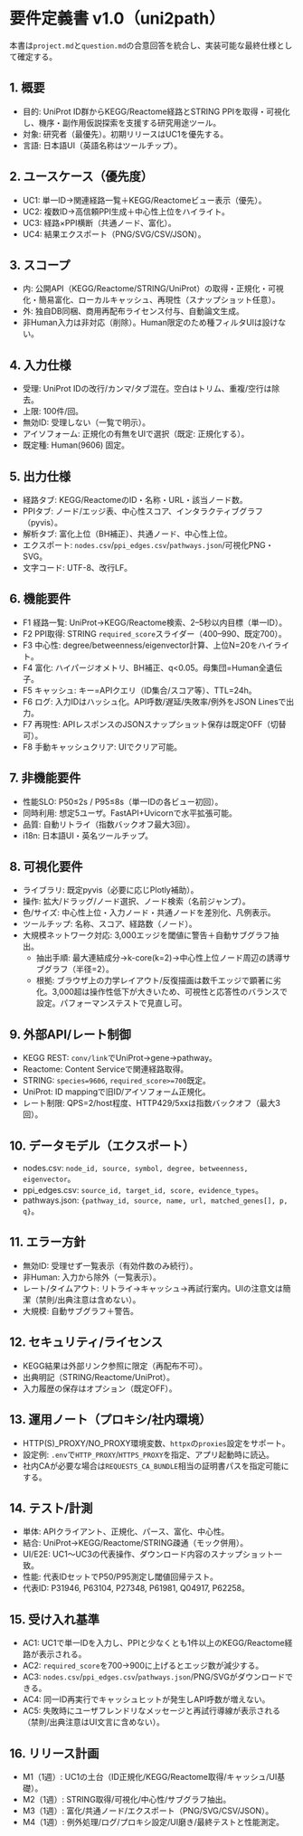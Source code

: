 # 要件定義書 v1.0（uni2path）

本書は`project.md`と`question.md`の合意回答を統合し、実装可能な最終仕様として確定する。

## 1. 概要
- 目的: UniProt ID群からKEGG/Reactome経路とSTRING PPIを取得・可視化し、機序・副作用仮説探索を支援する研究用途ツール。
- 対象: 研究者（最優先）。初期リリースはUC1を優先する。
- 言語: 日本語UI（英語名称はツールチップ）。

## 2. ユースケース（優先度）
- UC1: 単一ID→関連経路一覧＋KEGG/Reactomeビュー表示（優先）。
- UC2: 複数ID→高信頼PPI生成＋中心性上位をハイライト。
- UC3: 経路×PPI横断（共通ノード、富化）。
- UC4: 結果エクスポート（PNG/SVG/CSV/JSON）。

## 3. スコープ
- 内: 公開API（KEGG/Reactome/STRING/UniProt）の取得・正規化・可視化・簡易富化、ローカルキャッシュ、再現性（スナップショット任意）。
- 外: 独自DB同梱、商用再配布ライセンス付与、自動論文生成。
- 非Human入力は非対応（削除）。Human限定のため種フィルタUIは設けない。

## 4. 入力仕様
- 受理: UniProt IDの改行/カンマ/タブ混在。空白はトリム、重複/空行は除去。
- 上限: 100件/回。
- 無効ID: 受理しない（一覧で明示）。
- アイソフォーム: 正規化の有無をUIで選択（既定: 正規化する）。
- 既定種: Human(9606) 固定。

## 5. 出力仕様
- 経路タブ: KEGG/ReactomeのID・名称・URL・該当ノード数。
- PPIタブ: ノード/エッジ表、中心性スコア、インタラクティブグラフ（pyvis）。
- 解析タブ: 富化上位（BH補正）、共通ノード、中心性上位。
- エクスポート: `nodes.csv`/`ppi_edges.csv`/`pathways.json`/可視化PNG・SVG。
- 文字コード: UTF-8、改行LF。

## 6. 機能要件
- F1 経路一覧: UniProt→KEGG/Reactome検索、2–5秒以内目標（単一ID）。
- F2 PPI取得: STRING `required_score`スライダー（400–990、既定700）。
- F3 中心性: degree/betweenness/eigenvector計算、上位N=20をハイライト。
- F4 富化: ハイパージオメトリ、BH補正、q<0.05。母集団=Human全遺伝子。
- F5 キャッシュ: キー=APIクエリ（ID集合/スコア等）、TTL=24h。
- F6 ログ: 入力IDはハッシュ化。API呼数/遅延/失敗率/例外をJSON Linesで出力。
- F7 再現性: APIレスポンスのJSONスナップショット保存は既定OFF（切替可）。
- F8 手動キャッシュクリア: UIでクリア可能。

## 7. 非機能要件
- 性能SLO: P50≤2s / P95≤8s（単一IDの各ビュー初回）。
- 同時利用: 想定5ユーザ。FastAPI+Uvicornで水平拡張可能。
- 品質: 自動リトライ（指数バックオフ最大3回）。
- i18n: 日本語UI・英名ツールチップ。

## 8. 可視化要件
- ライブラリ: 既定pyvis（必要に応じPlotly補助）。
- 操作: 拡大/ドラッグ/ノード選択、ノード検索（名前ジャンプ）。
- 色/サイズ: 中心性上位・入力ノード・共通ノードを差別化、凡例表示。
- ツールチップ: 名称、スコア、経路数（ノード）。
- 大規模ネットワーク対応: 3,000エッジを閾値に警告＋自動サブグラフ抽出。
  - 抽出手順: 最大連結成分→k-core(k=2)→中心性上位ノード周辺の誘導サブグラフ（半径=2）。
  - 根拠: ブラウザ上の力学レイアウト/反復描画は数千エッジで顕著に劣化。3,000超は操作性低下が大きいため、可視性と応答性のバランスで設定。パフォーマンステストで見直し可。

## 9. 外部API/レート制御
- KEGG REST: `conv/link`でUniProt→gene→pathway。
- Reactome: Content Serviceで関連経路取得。
- STRING: `species=9606`, `required_score>=700`既定。
- UniProt: ID mappingで旧ID/アイソフォーム正規化。
- レート制限: QPS=2/host程度、HTTP429/5xxは指数バックオフ（最大3回）。

## 10. データモデル（エクスポート）
- nodes.csv: `node_id, source, symbol, degree, betweenness, eigenvector`。
- ppi_edges.csv: `source_id, target_id, score, evidence_types`。
- pathways.json: `{pathway_id, source, name, url, matched_genes[], p, q}`。

## 11. エラー方針
- 無効ID: 受理せず一覧表示（有効件数のみ続行）。
- 非Human: 入力から除外（一覧表示）。
- レート/タイムアウト: リトライ→キャッシュ→再試行案内。UIの注意文は簡潔（禁則/出典注意は含めない）。
- 大規模: 自動サブグラフ＋警告。

## 12. セキュリティ/ライセンス
- KEGG結果は外部リンク参照に限定（再配布不可）。
- 出典明記（STRING/Reactome/UniProt）。
- 入力履歴の保存はオプション（既定OFF）。

## 13. 運用ノート（プロキシ/社内環境）
- HTTP(S)_PROXY/NO_PROXY環境変数、`httpx`の`proxies`設定をサポート。
- 設定例: `.env`で`HTTP_PROXY`/`HTTPS_PROXY`を指定、アプリ起動時に読込。
- 社内CAが必要な場合は`REQUESTS_CA_BUNDLE`相当の証明書パスを指定可能にする。

## 14. テスト/計測
- 単体: APIクライアント、正規化、パース、富化、中心性。
- 結合: UniProt→KEGG/Reactome/STRING疎通（モック併用）。
- UI/E2E: UC1～UC3の代表操作、ダウンロード内容のスナップショット一致。
- 性能: 代表IDセットでP50/P95測定し閾値回帰テスト。
- 代表ID: P31946, P63104, P27348, P61981, Q04917, P62258。

## 15. 受け入れ基準
- AC1: UC1で単一IDを入力し、PPIと少なくとも1件以上のKEGG/Reactome経路が表示される。
- AC2: `required_score`を700→900に上げるとエッジ数が減少する。
- AC3: `nodes.csv`/`ppi_edges.csv`/`pathways.json`/PNG/SVGがダウンロードできる。
- AC4: 同一ID再実行でキャッシュヒットが発生しAPI呼数が増えない。
- AC5: 失敗時にユーザフレンドリなメッセージと再試行導線が表示される（禁則/出典注意はUI文言に含めない）。

## 16. リリース計画
- M1（1週）: UC1の土台（ID正規化/KEGG/Reactome取得/キャッシュ/UI基礎）。
- M2（1週）: STRING取得/可視化/中心性/サブグラフ抽出。
- M3（1週）: 富化/共通ノード/エクスポート（PNG/SVG/CSV/JSON）。
- M4（1週）: 例外処理/ログ/プロキシ設定/UI磨き/最終テストと性能測定。

